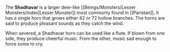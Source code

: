 The **Shadhavar** is a larger deer-like [[Beings/Monsters/Lesser Monsters/index|Lesser Monster]] most commonly found in [[Paristan]]. It has a single horn that grows either 42 or 72 hollow branches. The horns are said to produce pleasant sounds as they catch the wind.

When severed, a Shadhavar horn can be used like a flute. If blown from one side, they produce cheerful music. From the other, music sad enough to force some to cry.